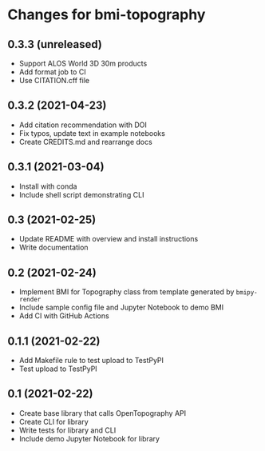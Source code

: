 Changes for bmi-topography
==========================

0.3.3 (unreleased)
------------------

- Support ALOS World 3D 30m products
- Add format job to CI
- Use CITATION.cff file


0.3.2 (2021-04-23)
------------------

- Add citation recommendation with DOI
- Fix typos, update text in example notebooks
- Create CREDITS.md and rearrange docs


0.3.1 (2021-03-04)
------------------

- Install with conda
- Include shell script demonstrating CLI


0.3 (2021-02-25)
----------------

- Update README with overview and install instructions
- Write documentation


0.2 (2021-02-24)
----------------

- Implement BMI for Topography class from template generated by `bmipy-render`
- Include sample config file and Jupyter Notebook to demo BMI
- Add CI with GitHub Actions


0.1.1 (2021-02-22)
------------------

- Add Makefile rule to test upload to TestPyPI
- Test upload to TestPyPI


0.1 (2021-02-22)
----------------

- Create base library that calls OpenTopography API
- Create CLI for library
- Write tests for library and CLI
- Include demo Jupyter Notebook for library
